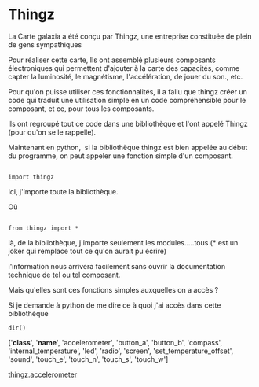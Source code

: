 # Thingz

La Carte galaxia a été conçu par Thingz, une entreprise constituée de plein de gens sympathiques

Pour réaliser cette carte, Ils ont assemblé plusieurs composants électroniques qui permettent d'ajouter à la carte des capacités, comme capter la luminosité, le magnétisme, l'accélération, de jouer du son., etc.

Pour qu'on puisse utiliser ces fonctionnalités, il a fallu que thingz créer un code qui traduit une utilisation simple en un code compréhensible pour le composant, et ce, pour tous les composants.

Ils ont regroupé tout ce code dans une bibliothèque et l'ont appelé Thingz (pour qu'on se le rappelle).

Maintenant en python,  si la bibliothèque thingz est bien appelée au début du programme, on peut appeler une fonction simple d'un composant.

```

import thingz

```
Ici, j'importe toute la bibliothèque.

Où 

```

from thingz import *

```
là, de la bibliothèque, j'importe seulement les modules.....tous (* est un joker qui remplace tout ce qu'on aurait pu écrire)



l'information nous arrivera facilement sans ouvrir la documentation technique de tel ou tel composant.

Mais qu'elles sont ces fonctions simples auxquelles on a accès ?

Si je demande à python de me dire ce à quoi j'ai accès dans cette bibliothèque

```
dir()

```

['__class__', '__name__', 'accelerometer', 'button_a', 'button_b', 'compass', 'internal_temperature', 'led', 'radio', 'screen', 'set_temperature_offset', 'sound', 'touch_e', 'touch_n', 'touch_s', 'touch_w']

[thingz.accelerometer](/thingz_accelerometer.md)